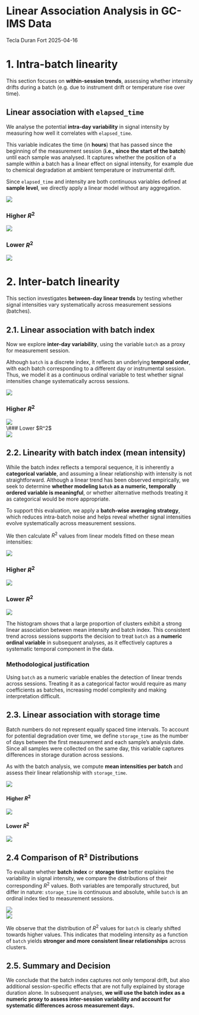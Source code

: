 Linear Association Analysis in GC-IMS Data
================
Tecla Duran Fort
2025-04-16

# 1. Intra-batch linearity

This section focuses on **within-session trends**, assessing whether
intensity drifts during a batch (e.g. due to instrument drift or
temperature rise over time).

## Linear association with `elapsed_time`

We analyse the potential **intra-day variability** in signal intensity
by measuring how well it correlates with `elapsed_time`.

This variable indicates the time (in **hours**) that has passed since
the beginning of the measurement session (**i.e., since the start of the
batch**) until each sample was analysed. It captures whether the
position of a sample within a batch has a linear effect on signal
intensity, for example due to chemical degradation at ambient
temperature or instrumental drift.

Since `elapsed_time` and intensity are both continuous variables defined
at **sample level**, we directly apply a linear model without any
aggregation.

<img src="linearity_report_files/figure-gfm/r2-elapsed-1.png" style="display: block; margin: auto;" />

### Higher $R^2$

<img src="linearity_report_files/figure-gfm/plot-top-elapsed-1.png" style="display: block; margin: auto;" />

### Lower $R^2$

<img src="linearity_report_files/figure-gfm/plot-bottom-elapsed-1.png" style="display: block; margin: auto;" />

# 2. Inter-batch linearity

This section investigates **between-day linear trends** by testing
whether signal intensities vary systematically across measurement
sessions (batches).

## 2.1. Linear association with batch index

Now we explore **inter-day variability**, using the variable `batch` as
a proxy for measurement session.

Although `batch` is a discrete index, it reflects an underlying
**temporal order**, with each batch corresponding to a different day or
instrumental session. Thus, we model it as a continuous ordinal variable
to test whether signal intensities change systematically across
sessions.

<img src="linearity_report_files/figure-gfm/r2-batch-1.png" style="display: block; margin: auto;" />

### Higher $R^2$

<img src="linearity_report_files/figure-gfm/plot-top-batch-1.png" style="display: block; margin: auto;" />
\### Lower $R^2$

<img src="linearity_report_files/figure-gfm/plot-bottom-batch-1.png" style="display: block; margin: auto;" />

## 2.2. Linearity with batch index **(mean intensity)**

While the batch index reflects a temporal sequence, it is inherently a
**categorical variable**, and assuming a linear relationship with
intensity is not straightforward. Although a linear trend has been
observed empirically, we seek to determine **whether modeling `batch` as
a numeric, temporally ordered variable is meaningful**, or whether
alternative methods treating it as categorical would be more
appropriate.

To support this evaluation, we apply a **batch-wise averaging
strategy**, which reduces intra-batch noise and helps reveal whether
signal intensities evolve systematically across measurement sessions.

We then calculate $R^2$ values from linear models fitted on these mean
intensities:

<img src="linearity_report_files/figure-gfm/r2-batch-mean-1.png" style="display: block; margin: auto;" />

### Higher $R^2$

<img src="linearity_report_files/figure-gfm/plot-top-batch-mean-1.png" style="display: block; margin: auto;" />

### Lower $R^2$

<img src="linearity_report_files/figure-gfm/plot-bottom-batch-mean-1.png" style="display: block; margin: auto;" />

The histogram shows that a large proportion of clusters exhibit a strong
linear association between mean intensity and batch index. This
consistent trend across sessions supports the decision to treat `batch`
as a **numeric ordinal variable** in subsequent analyses, as it
effectively captures a systematic temporal component in the data.

### Methodological justification

Using `batch` as a numeric variable enables the detection of linear
trends across sessions. Treating it as a categorical factor would
require as many coefficients as batches, increasing model complexity and
making interpretation difficult.

## 2.3. Linear association with storage time

Batch numbers do not represent equally spaced time intervals. To account
for potential degradation over time, we define `storage_time` as the
number of days between the first measurement and each sample’s analysis
date. Since all samples were collected on the same day, this variable
captures differences in storage duration across sessions.

As with the batch analysis, we compute **mean intensities per batch**
and assess their linear relationship with `storage_time`.

<img src="linearity_report_files/figure-gfm/r2-storage-1.png" style="display: block; margin: auto;" />

#### Higher $R^2$

<img src="linearity_report_files/figure-gfm/plot-top-storage-1.png" style="display: block; margin: auto;" />

#### Lower $R^2$

<img src="linearity_report_files/figure-gfm/plot-bottom-storage-1.png" style="display: block; margin: auto;" />

## 2.4 Comparison of R² Distributions

To evaluate whether **batch index** or **storage time** better explains
the variability in signal intensity, we compare the distributions of
their corresponding $R^2$ values. Both variables are temporally
structured, but differ in nature: `storage_time` is continuous and
absolute, while `batch` is an ordinal index tied to measurement
sessions.

<img src="linearity_report_files/figure-gfm/compare-r2-distributions-1.png" style="display: block; margin: auto;" />
<img src="linearity_report_files/figure-gfm/unnamed-chunk-11-1.png" style="display: block; margin: auto;" />

We observe that the distribution of $R^2$ values for `batch` is clearly
shifted towards higher values. This indicates that modeling intensity as
a function of `batch` yields **stronger and more consistent linear
relationships** across clusters.

## 2.5. Summary and Decision

We conclude that the batch index captures not only temporal drift, but
also additional session-specific effects that are not fully explained by
storage duration alone. In subsequent analyses, **we will use the batch
index as a numeric proxy to assess inter-session variability and account
for systematic differences across measurement days.**
